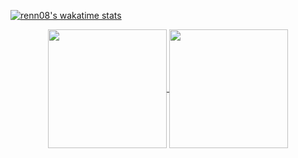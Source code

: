[![renn08's wakatime stats](https://github-readme-stats-peach-two.vercel.app/api/wakatime?username=renn08&theme=dracula&layout=compact)](https://github.com/anuraghazra/github-readme-stats)
<p align="center">
  <a href="https://github.com/anuraghazra/github-readme-stats">
    <img align="center" height="190" src="https://github-readme-stats.vercel.app/api?username=renn08&show_icons=true&count_private=true&include_all_commits=true&theme=dracula" />
  </a>
  <a href="https://github.com/anuraghazra/github-readme-stats">
    <img align="center" height="190" src="https://github-readme-stats.vercel.app/api/top-langs/?username=renn08&hide=Tex&theme=dracula&layout=compact&langs_count=8" />
  </a>
</p>
